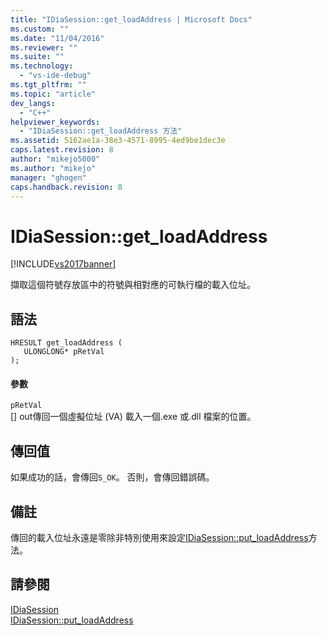 ```yaml
---
title: "IDiaSession::get_loadAddress | Microsoft Docs"
ms.custom: ""
ms.date: "11/04/2016"
ms.reviewer: ""
ms.suite: ""
ms.technology: 
  - "vs-ide-debug"
ms.tgt_pltfrm: ""
ms.topic: "article"
dev_langs: 
  - "C++"
helpviewer_keywords: 
  - "IDiaSession::get_loadAddress 方法"
ms.assetid: 5162ae1a-38e3-4571-8995-4ed9be1dec3e
caps.latest.revision: 8
author: "mikejo5000"
ms.author: "mikejo"
manager: "ghogen"
caps.handback.revision: 8
---
```

# IDiaSession::get_loadAddress
[!INCLUDE[vs2017banner](../../code-quality/includes/vs2017banner.md)]

擷取這個符號存放區中的符號與相對應的可執行檔的載入位址。  
  
## 語法  
  
```cpp#  
HRESULT get_loadAddress (   
   ULONGLONG* pRetVal  
);  
```  
  
#### 參數  
 `pRetVal`  
 \[\] out傳回一個虛擬位址 \(VA\) 載入一個.exe 或.dll 檔案的位置。  
  
## 傳回值  
 如果成功的話，會傳回`S_OK`。 否則，會傳回錯誤碼。  
  
## 備註  
 傳回的載入位址永遠是零除非特別使用來設定[IDiaSession::put\_loadAddress](../../debugger/debug-interface-access/idiasession-put-loadaddress.md)方法。  
  
## 請參閱  
 [IDiaSession](../../debugger/debug-interface-access/idiasession.md)   
 [IDiaSession::put\_loadAddress](../../debugger/debug-interface-access/idiasession-put-loadaddress.md)